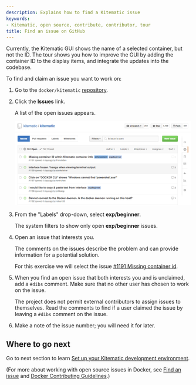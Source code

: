 ```yaml
---
description: Explains how to find a Kitematic issue
keywords:
- Kitematic, open source, contribute, contributor, tour
title: Find an issue on GitHub
---
```


Currently, the Kitematic GUI shows the name of a selected container, but not the
ID. The tour shows you how to improve the GUI by adding the container ID to the
display items, and integrate the updates into the codebase.

To find and claim an issue you want to work on:

1. Go to the `docker/kitematic` <a href="https://github.com/docker/kitematic" target="_blank">repository</a>.

2. Click the **Issues** link.

    A list of the open issues appears.

    ![Open issues](images/list_open_issues.png)

3. From the "Labels" drop-down, select <strong class="gh-label beginner">exp/beginner</strong>.

    The system filters to show only open <strong class="gh-label beginner">exp/beginner</strong> issues.

4. Open an issue that interests you.

    The comments on the issues describe the problem and can provide information for a potential solution.

    For this exercise we will select the issue <a href="https://github.com/docker/kitematic/issues/1191" target="_blank">#1191 Missing container id</a>.

5. When you find an open issue that both interests you and is unclaimed, add a
`#dibs` comment. Make sure that no other user has chosen to work on the issue.

    The project does not permit external contributors to assign issues to themselves. Read the comments to find if a user claimed the issue by leaving a `#dibs` comment on the issue.

6. Make a note of the issue number; you will need it for later.

## Where to go next

Go to next section to learn [Set up your Kitematic development
environment](set_up_dev.md).

(For more about working with open source issues in Docker, see <a href="/opensource/workflow/find-an-issue/" target="_blank">Find an issue</a> and <a href="https://github.com/docker/docker/blob/master/CONTRIBUTING.md" target="_blank"> Docker Contributing Guidelines</a>.)
